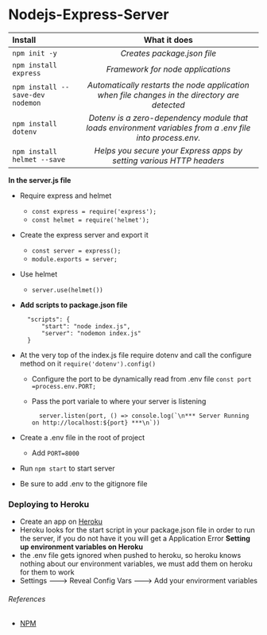 # Nodejs-Express-Server


| Install | What it does |
| :---         |     :---:      |
| `npm init -y`   | *Creates package.json file*
| `npm install express`   | *Framework for node applications*
| `npm install --save-dev nodemon`     | *Automatically restarts the node application when file changes in the directory are detected* 
| `npm install dotenv`     | *Dotenv is a zero-dependency module that loads environment variables from a .env file into process.env.*   
| `npm install helmet --save`    | *Helps you secure your Express apps by setting various HTTP headers*   


**In the server.js file**  
* Require express and helmet 
    * `const express = require('express');`
    * `const helmet = require('helmet');`
* Create the express server and export it
    * `const server = express();`
    * `module.exports = server;`
* Use helmet
    * `server.use(helmet())`

* **Add scripts to package.json file**

        "scripts": {
            "start": "node index.js",
            "server": "nodemon index.js"
        }

 

* At the very top of the index.js file require dotenv and call the configure method on it `require('dotenv').config()`
    * Configure the port to be dynamically read from .env file `const port =process.env.PORT;`
    * Pass the port variale to where your server is listening
    
            server.listen(port, () => console.log(`\n*** Server Running on http://localhost:${port} ***\n`))
* Create a .env file in the root of project
    * Add `PORT=8000` 

* Run `npm start` to start server
* Be sure to add .env to the gitignore file




### Deploying to Heroku
* Create an app on [Heroku](https://www.heroku.com/)
* Heroku looks for the start script in your package.json file in order to run the server, if you do not have it you will get a Application Error
**Setting up environment variables on Heroku**
* the .env file gets ignored when pushed to heroku, so heroku knows nothing about our environment variables, we must add them on heroku for them to work
* Settings ---> Reveal Config Vars ---> Add your envirorment variables









###### References
* [NPM](https://www.npmjs.com/)